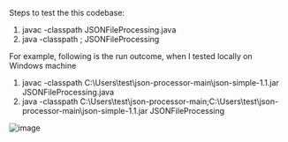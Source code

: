 Steps to test the this codebase:

1. javac -classpath <JAR File Path> JSONFileProcessing.java
2. java -classpath <JAR File Path>;<Java Class File Path> JSONFileProcessing


For example, following is the run outcome, when I tested locally on Windows machine
1. javac -classpath C:\Users\test\json-processor-main\json-simple-1.1.jar JSONFileProcessing.java
2. java -classpath C:\Users\test\json-processor-main;C:\Users\test\json-processor-main\json-simple-1.1.jar JSONFileProcessing
  
  ![image](https://user-images.githubusercontent.com/39629627/148892547-96de1f92-9c89-46c8-960c-0f48133062fd.png)
